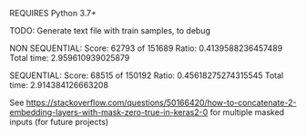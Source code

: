 
REQUIRES Python 3.7+

TODO:
Generate text file with train samples, to debug

NON SEQUENTIAL:
Score: 62793 of 151689
Ratio: 0.4139588236457489
Total time: 2.959610939025879

SEQUENTIAL:
Score: 68515 of 150192
Ratio: 0.45618275274315545
Total time: 2.914384126663208

See https://stackoverflow.com/questions/50166420/how-to-concatenate-2-embedding-layers-with-mask-zero-true-in-keras2-0 for multiple
masked inputs (for future projects)

